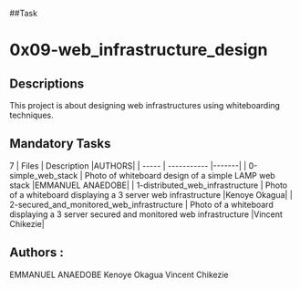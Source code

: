 ##Task
# 0x09-web_infrastructure_design

## Descriptions
This project is about designing web infrastructures using whiteboarding techniques.

## Mandatory Tasks
7
| Files | Description |AUTHORS|
| ----- | ----------- |-------|
| 0-simple_web_stack | Photo of whiteboard design of a simple LAMP web stack |EMMANUEL ANAEDOBE|
| 1-distributed_web_infrastructure | Photo of a whiteboard displaying a 3 server web infrastructure |Kenoye Okagua|
| 2-secured_and_monitored_web_infrastructure | Photo of a whiteboard displaying a 3 server secured and monitored web infrastructure |Vincent Chikezie|

## Authors :
EMMANUEL ANAEDOBE
Kenoye Okagua
Vincent Chikezie
